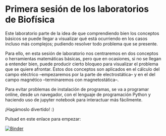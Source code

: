 # Primera sesión de los laboratorios de Biofísica

Este laboratorio parte de la idea de que comprendiendo bien los conceptos básicos se puede llegar a visualizar qué está ocurriendo en los casos incluso más complejos; pudiendo resolver todo problema que se presente.

Para ello, en esta sesión de laboratorio nos centraremos en dos conceptos o herramientas matemáticas básicas, pero que en ocasiones, si no se llegan a entender bien, puede producir cierto bloqueo para visualizar el problema que se quiere afrontar. Estos dos conceptos son aplicados en el cálculo del campo eléctrico –empezaremos por la parte de electrostática– y en el del campo magnético –terminaremos con magnetostática–.

Para evitar problemas de instalación de programas, se va a programar online, desde un navegador, con el lenguaje de programación Python y haciendo uso de jupyter notebook para interactuar más fácilmente.

¡Hagámoslo divertido! :)

Pulsad en este enlace para empezar:

[![Binder](https://mybinder.org/badge.svg)](https://mybinder.org/v2/gh/sergiourjc/LabsBiofisica/master?filepath=PrimeraSesion.ipynb)
